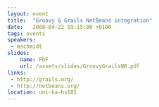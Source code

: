 ```yaml
---
layout: event
title:  "Groovy & Grails NetBeans integration"
date:   2008-04-22 19:15:00 +0100
tags: events
speakers:
 - mschmidt
slides:
    name: PDF
    url: /assets/slides/GroovyGrailsNB.pdf
links:
 - http://grails.org/
 - http://netbeans.org/
location: uni-ka-hs101
---
```

